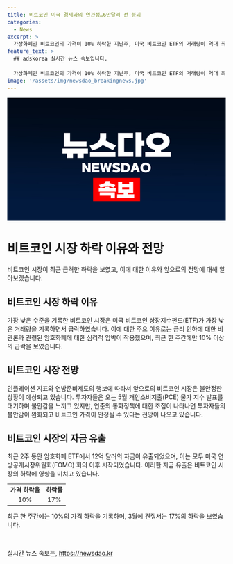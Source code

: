 ```yaml
---
title: 비트코인 미국 경제와의 연관성…6만달러 선 붕괴
categories:
  - News
excerpt: >
  가상화폐인 비트코인의 가격이 10% 하락한 지난주, 미국 비트코인 ETF의 거래량이 역대 최소를 기록했다. 연준의 환율 관리 정책에 대한 우려가 가격 하락에 영향을 미치고 있다는 전문가들의 설명이 나오고 있다. 미래를 대비해 경계하는 분위기 속에서, 이달 말 발표되는 개인소비지출 물가 지수에 대한 기대도 커지고 있다. 함께하여 투자자들의 관심을 끌 수 있는 분석이다.
feature_text: >
  ## adskorea 실시간 뉴스 속보입니다.

  가상화폐인 비트코인의 가격이 10% 하락한 지난주, 미국 비트코인 ETF의 거래량이 역대 최소를 기록했다. 연준의 환율 관리 정책에 대한 우려가 가격 하락에 영향을 미치고 있다는 전문가들의 설명이 나오고 있다. 미래를 대비해 경계하는 분위기 속에서, 이달 말 발표되는 개인소비지출 물가 지수에 대한 기대도 커지고 있다. 함께하여 투자자들의 관심을 끌 수 있는 분석이다.
image: '/assets/img/newsdao_breakingnews.jpg'
---
```


<p><img src="/assets/img/newsdao_breakingnews.jpg" alt="adskorea 속보" /></p>

<h1 data-ke-size="size26">비트코인 시장 하락 이유와 전망</h1>

<p data-ke-size="size16">
비트코인 시장이 최근 급격한 하락을 보였고, 이에 대한 이유와 앞으로의 전망에 대해 알아보겠습니다.
</p>

<h2 data-ke-size="size24">비트코인 시장 하락 이유</h2>

<p data-ke-size="size16">
가장 낮은 수준을 기록한 비트코인 시장은 미국 비트코인 상장지수펀드(ETF)가 가장 낮은 거래량을 기록하면서 급락하였습니다. 이에 대한 주요 이유로는 금리 인하에 대한 비관론과 관련된 암호화폐에 대한 심리적 압박이 작용했으며, 최근 한 주간에만 10% 이상의 급락을 보였습니다.
</p>

<h2 data-ke-size="size24">비트코인 시장 전망</h2>

<p data-ke-size="size16">
인플레이션 지표와 연방준비제도의 행보에 따라서 앞으로의 비트코인 시장은 불안정한 상황이 예상되고 있습니다. 투자자들은 오는 5월 개인소비지출(PCE) 물가 지수 발표를 대기하며 불안감을 느끼고 있지만, 연준의 통화정책에 대한 조짐이 나타나면 투자자들의 불안감이 완화되고 비트코인 가격이 안정될 수 있다는 전망이 나오고 있습니다.
</p>

<h2 data-ke-size="size24">비트코인 시장의 자금 유출</h2>

<p data-ke-size="size16">
최근 2주 동안 암호화폐 ETF에서 12억 달러의 자금이 유출되었으며, 이는 모두 미국 연방공개시장위원회(FOMC) 회의 이후 시작되었습니다. 이러한 자금 유출은 비트코인 시장의 하락에 영향을 미치고 있습니다.
</p>

<table>
  <tr>
    <td style="text-align: center; height: 17px;"><b>가격 하락율</b></td>
    <td style="text-align: center; height: 17px;"><b>하락률</b></td>
  </tr>
  <tr>
    <td style="text-align: center; height: 17px;">10%</td>
    <td style="text-align: center; height: 17px;">17%</td>
  </tr>
</table>

<p data-ke-size="size16">
최근 한 주간에는 10%의 가격 하락을 기록하며, 3월에 견줘서는 17%의 하락을 보였습니다.
</p>

<p data-ke-size="size16">&nbsp;</p>
실시간 뉴스 속보는, <a href="https://newsdao.kr" rel="dofollow">https://newsdao.kr</a>


